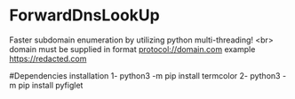 # ForwardDnsLookUp
Faster subdomain enumeration by utilizing python multi-threading! <br\>
domain must be supplied in format <protocol://domain.com> example <https://redacted.com>

#Dependencies installation
1- python3 -m pip install termcolor
2- python3 -m pip install pyfiglet

